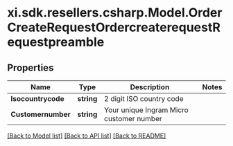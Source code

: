 # xi.sdk.resellers.csharp.Model.OrderCreateRequestOrdercreaterequestRequestpreamble

## Properties

Name | Type | Description | Notes
------------ | ------------- | ------------- | -------------
**Isocountrycode** | **string** | 2 digit ISO country code | 
**Customernumber** | **string** | Your unique Ingram Micro customer number | 

[[Back to Model list]](../README.md#documentation-for-models) [[Back to API list]](../README.md#documentation-for-api-endpoints) [[Back to README]](../README.md)

